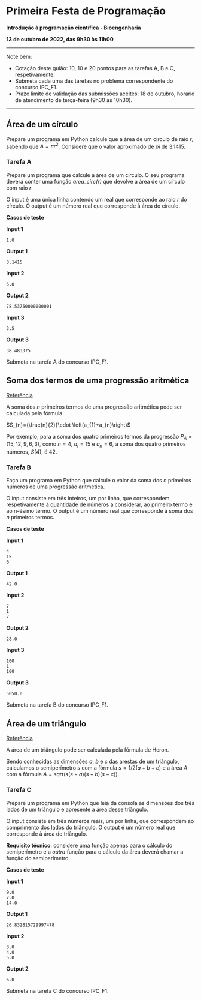 # Primeira Festa de Programação 

**Introdução à programação científica - Bioengenharia**

**13 de outubro de 2022, das 9h30 às 11h00**

<hr>
Note bem:

+ Cotação deste guião: 10, 10 e 20 pontos para as tarefas A, B e C, respetivamente.
+ Submeta cada uma das tarefas no problema correspondente do concurso IPC_F1.
+ Prazo limite de validação das submissões aceites: 18 de outubro, horário de atendimento de terça-feira (9h30 às 10h30).
<hr>

## Área de um círculo

Prepare um programa em Python calcule que a área de um círculo de raio *r*, sabendo que $A = \pi r^2$. Considere que o valor aproximado de $pi$ de $3.1415$.


### Tarefa A

Prepare um programa que calcule a área de um círculo. O seu programa deverá conter uma função *area_circ(r)* que devolve a área de um círculo com raio *r*.

O input é uma única linha contendo um real que corresponde ao raio *r* do círculo.
O output é um número real que corresponde à área do círculo.


**Casos de teste**

**Input 1**

```
1.0
```

**Output 1**

```
3.1415
```

**Input 2**

```
5.0
```

**Output 2**

```
78.53750000000001
```

**Input 3**

```
3.5
```

**Output 3**

```
38.483375
```


Submeta na tarefa A do concurso IPC_F1.

<div style="page-break-after: always"></div>


## Soma dos termos de uma progressão aritmética

[Referência](https://mathworld.wolfram.com/ArithmeticSeries.html)

A soma dos $n$ primeiros termos de uma progressão aritmética pode ser calculada pela fórmula

$S_{n}={\frac{n}{2}}\cdot \left(a_{1}+a_{n}\right)$

Por exemplo, para a soma dos quatro primeiros termos da progressão $P_A = ( 15, 12, 9, 6, 3)$, como $n = 4$, $a_i = 15$ e $a_n = 6$, a soma dos quatro primeiros números, $S(4)$, é $42$. 


### Tarefa B

Faça um programa em Python que calcule o valor da soma dos $n$ primeiros números de uma progressão aritmética. 

O input consiste em três inteiros, um por linha, que correspondem respetivamente à quantidade de números a considerar, ao primeiro termo e ao n-ésimo termo.
O output é um número real que corresponde à soma dos $n$ primeiros termos.


**Casos de teste**

**Input 1**

```
4
15
6
```

**Output 1**

```
42.0
```

**Input 2**

```
7
1
7
```

**Output 2**

```
28.0
```

**Input 3**
```
100
1
100
```

**Output 3**
```
5050.0
```


Submeta na tarefa B do concurso IPC_F1.

<div style="page-break-after: always"></div>


## Área de um triângulo 

[Referência](https://mathworld.wolfram.com/HeronsFormula.html)

A área de um triângulo pode ser calculada pela fórmula de Heron.

Sendo conhecidas as dimensões $a$, $b$ e $c$ das arestas de um triângulo, calculamos o semiperímetro $s$ com a fórmula $s=1/2(a+b+c)$ e a área $A$ com a fórmula $A=sqrt(s(s-a)(s-b)(s-c))$.


### Tarefa C

Prepare um programa em Python que leia da consola as dimensões dos três lados de um triângulo e apresente a área desse triângulo.

O input consiste em três números reais, um por linha, que correspondem ao comprimento dos lados do triângulo.
O output é um número real que corresponde à área do triângulo.

**Requisito técnico**: considere uma função apenas para o cálculo do semiperímetro e a _outra_ função para o cálculo da área deverá chamar a função do semiperímetro.


**Casos de teste**

**Input 1**

```
9.0
7.0
14.0
```

**Output 1**

```
26.832815729997478
```

**Input 2**

```
3.0
4.0
5.0
```

**Output 2**

```
6.0
```


Submeta na tarefa C do concurso IPC_F1.


